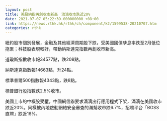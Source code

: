 ```yaml
---
layout: post
title: 美股納指再創收市新高　滴滴收市跌近20%
date: 2021-07-07 05:22:39.000000000 +08:00
link: https://news.rthk.hk/rthk/ch/component/k2/1599538-20210707.htm
categories: rthk
---
```


紐約股市個別發展，金融及其他經濟周期股下跌，受美國國債孳息率跌至2月低位拖累；科技股表現較好，帶動納斯達克指數再創收市新高。

道瓊斯指數收市報34577點，跌208點。

納斯達克指數報14663點，升24點。

標準普爾500指數報4343點，跌8點。

標普銀行股指數跌2.5%收市。

美國上市的中概股受壓。中國網信辦要求滴滴出行應用程式下架，滴滴在美國收市跌近20%。同樣被內地啟動網絡安全審查的滿幫收市跌6.7%，招聘平台「BOSS直聘」跌近16%。

